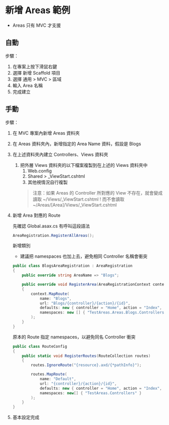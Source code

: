 # 新增 Areas 範例

- Areas 只有 MVC 才支援

## 自動

步驟：
1. 在專案上按下滑鼠右鍵
2. 選擇 新增 Scaffold 項目
3. 選擇 通用 > MVC > 區域
4. 輸入 Area 名稱
5. 完成建立

## 手動

步驟：

1. 在 MVC 專案內新增 Areas 資料夾
1. 在 Areas 資料夾內，新增指定的 Area Name 資料，假設是 Blogs
1. 在上述資料夾內建立 Controllers、Views 資料夾
    1. 把外層 Views 資料夾的以下檔案複製到在上述的 Views 資料夾中
        1. Web.config
        1. Shared > \_ViewStart.cshtml
        1. 其他視情況自行複製
        > 注意：如果 Areas 的 Controller 所對應的 View 不存在，就會變成讀取 ~/Views/_ViewStart.cshtml !
        > 而不會讀取 ~/Areas/[Area]/Views/_ViewStart.cshtml
1. 新增 Area 對應的 Route
    
    先確認 Global.asax.cs 有呼叫這段語法
    ```csharp
    AreaRegistration.RegisterAllAreas();
    ```

    新增類別

     - 建議把 namespaces 也加上去，避免相同 Controller 名稱會衝突

    ```csharp
    public class BlogsAreaRegistration : AreaRegistration
    {
        public override string AreaName => "Blogs";

        public override void RegisterArea(AreaRegistrationContext context)
        {
            context.MapRoute(
                name: "Blogs",
                url: "Blogs/{controller}/{action}/{id}",
                defaults: new { controller = "Home", action = "Index", id = UrlParameter.Optional },
                namespaces: new [] { "TestAreas.Areas.Blogs.Controllers" }
            );
        }
    }
    ```

    原本的 Route 指定 namespaces，以避免同名 Controller 衝突

    ```csharp
    public class RouteConfig
    {
        public static void RegisterRoutes(RouteCollection routes)
        {
            routes.IgnoreRoute("{resource}.axd/{*pathInfo}");

            routes.MapRoute(
                name: "Default",
                url: "{controller}/{action}/{id}",
                defaults: new { controller = "Home", action = "Index", id = UrlParameter.Optional },
                namespaces: new[] { "TestAreas.Controllers" }
            );
        }
    }
    ```

1. 基本設定完成